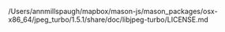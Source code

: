 /Users/annmillspaugh/mapbox/mason-js/mason_packages/osx-x86_64/jpeg_turbo/1.5.1/share/doc/libjpeg-turbo/LICENSE.md